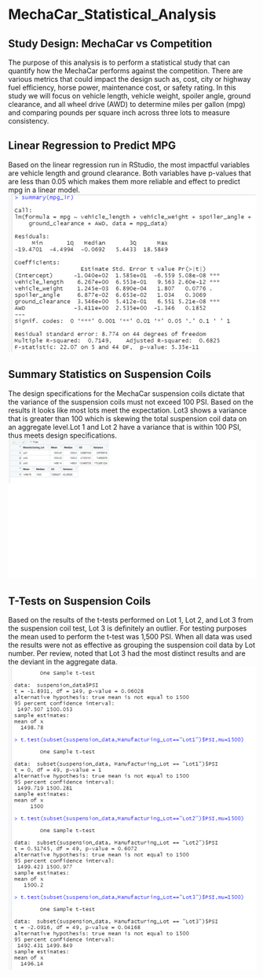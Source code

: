 # MechaCar_Statistical_Analysis

## Study Design: MechaCar vs Competition
The purpose of this analysis is to perform a statistical study that can quantify how the MechaCar performs against the competition. There are various metrics that could impact the design such as, cost, city or highway fuel efficiency, horse power, maintenance cost, or safety rating. In this study we will focus on vehicle length, vehicle weight, spoiler angle, ground clearance, and all wheel drive (AWD) to determine miles per gallon (mpg) and comparing pounds per square inch across three lots to measure consistency.

## Linear Regression to Predict MPG
Based on the linear regression run in RStudio, the most impactful variables are vehicle length and ground clearance. Both variables have p-values that are less than 0.05 which makes them more reliable and effect to predict mpg in a linear model. ![image](https://github.com/khend10/MechaCar_Statistical_Analysis/blob/327b1dfd21ab7b39c32f25ba7f29ac1e839bb257/Resources/linear%20regression.png)
## Summary Statistics on Suspension Coils
The design specifications for the MechaCar suspension coils dictate that the variance of the suspension coils must not exceed 100 PSI. Based on the results it looks like most lots meet the expectation. Lot3 shows a variance that is greater than 100 which is skewing the total suspension coil data on an aggregate level.Lot 1 and Lot 2 have a variance that is within 100 PSI, thus meets design specifications.![image](Resources/suspension.png)
## T-Tests on Suspension Coils
Based on the results of the t-tests performed on Lot 1, Lot 2, and Lot 3 from the suspension coil test, Lot 3 is definitely an outlier. For testing purposes the mean used to perform the t-test was 1,500 PSI. When all data was used the results were not as effective as grouping the suspension coil data by Lot number. Per review, noted that Lot 3 had the most distinct results and are the deviant in the aggregate data. 
![image](Resources/ttest.png)
